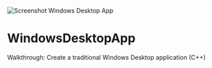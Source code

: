 ![Screenshot Windows Desktop App](https://user-images.githubusercontent.com/89869300/131562949-bfeba28c-8d98-41dc-89b9-4b5db2fd0378.PNG)
# WindowsDesktopApp
Walkthrough: Create a traditional Windows Desktop application (C++)
